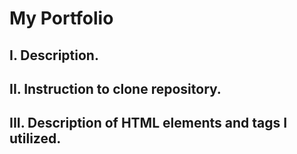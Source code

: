 # My Portfolio
## I. Description.

## II. Instruction to clone repository.

## III. Description of HTML elements and tags I utilized.
